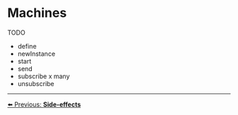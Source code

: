 # Machines

TODO

- define
- newInstance
- start
- send
- subscribe x many
- unsubscribe


---

[⬅️ Previous: **Side-effects**](./side-effects.md)
